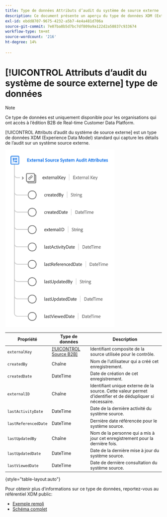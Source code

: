 ```yaml
---
title: Type de données Attributs d’audit du système de source externe
description: Ce document présente un aperçu du type de données XDM (Extend Source Audit System Attributes) du modèle de données d’expérience (XDM).
exl-id: ebdd8707-9675-4232-a5b7-4e4a481d706a
source-git-commit: 7e07ba8b5d7bc7df809a9a122d2a58837c933674
workflow-type: tm+mt
source-wordcount: '216'
ht-degree: 14%

---
```


# [!UICONTROL Attributs d’audit du système de source externe] type de données

>[!NOTE]
>
>Ce type de données est uniquement disponible pour les organisations qui ont accès à l’édition B2B de Real-time Customer Data Platform.

[!UICONTROL Attributs d’audit du système de source externe] est un type de données XDM (Experience Data Model) standard qui capture les détails de l’audit sur un système source externe.

![](../images/data-types/external-source-system-audit-attributes.png)

| Propriété | Type de données | Description |
| --- | --- | --- |
| `externalKey` | [[!UICONTROL Source B2B]](./b2b-source.md) | Identifiant composite de la source utilisée pour le contrôle. |
| `createdBy` | Chaîne | Nom de l’utilisateur qui a créé cet enregistrement. |
| `createdDate` | DateTime | Date de création de cet enregistrement. |
| `externalID` | Chaîne | Identifiant unique externe de la source. Cette valeur permet d’identifier et de dédupliquer si nécessaire. |
| `lastActivityDate` | DateTime | Date de la dernière activité du système source. |
| `lastReferencedDate` | DateTime | Dernière date référencée pour le système source. |
| `lastUpdatedBy` | Chaîne | Nom de la personne qui a mis à jour cet enregistrement pour la dernière fois. |
| `lastUpdatedDate` | DateTime | Date de la dernière mise à jour du système source. |
| `lastViewedDate` | DateTime | Date de dernière consultation du système source. |

{style=&quot;table-layout:auto&quot;}

Pour obtenir plus d’informations sur ce type de données, reportez-vous au référentiel XDM public:

* [Exemple rempli](https://github.com/adobe/xdm/blob/master/components/datatypes/auditing/external-source-system-audit.example.1.json)
* [Schéma complet](https://github.com/adobe/xdm/blob/master/components/datatypes/auditing/external-source-system-audit.schema.json)
